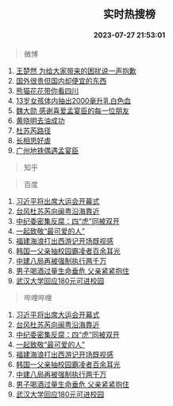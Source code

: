 <div align="center"><h2>实时热搜榜</h2><h4>2023-07-27 21:53:01</h4></div>

> 微博  

1. [王楚然 为给大家带来的困扰说一声抱歉](https://s.weibo.com/weibo?q=%E7%8E%8B%E6%A5%9A%E7%84%B6%20%E4%B8%BA%E7%BB%99%E5%A4%A7%E5%AE%B6%E5%B8%A6%E6%9D%A5%E7%9A%84%E5%9B%B0%E6%89%B0%E8%AF%B4%E4%B8%80%E5%A3%B0%E6%8A%B1%E6%AD%89&t=31&band_rank=1&Refer=top)<br />
2. [国外很贵但国内却便宜的东西](https://s.weibo.com/weibo?q=%23%E5%9B%BD%E5%A4%96%E5%BE%88%E8%B4%B5%E4%BD%86%E5%9B%BD%E5%86%85%E5%8D%B4%E4%BE%BF%E5%AE%9C%E7%9A%84%E4%B8%9C%E8%A5%BF%23&t=31&band_rank=2&Refer=top)<br />
3. [熊猫花花带你看四川](https://s.weibo.com/weibo?q=%23%E7%86%8A%E7%8C%AB%E8%8A%B1%E8%8A%B1%E5%B8%A6%E4%BD%A0%E7%9C%8B%E5%9B%9B%E5%B7%9D%23&t=31&band_rank=3&Refer=top)<br />
4. [13岁女孩体内抽出2000毫升乳白色血](https://s.weibo.com/weibo?q=%2313%E5%B2%81%E5%A5%B3%E5%AD%A9%E4%BD%93%E5%86%85%E6%8A%BD%E5%87%BA2000%E6%AF%AB%E5%8D%87%E4%B9%B3%E7%99%BD%E8%89%B2%E8%A1%80%23&t=31&band_rank=4&Refer=top)<br />
5. [魏大勋 感谢喜爱孟宴臣的每一位朋友](https://s.weibo.com/weibo?q=%E9%AD%8F%E5%A4%A7%E5%8B%8B%20%E6%84%9F%E8%B0%A2%E5%96%9C%E7%88%B1%E5%AD%9F%E5%AE%B4%E8%87%A3%E7%9A%84%E6%AF%8F%E4%B8%80%E4%BD%8D%E6%9C%8B%E5%8F%8B&t=31&band_rank=5&Refer=top)<br />
6. [黄晓明去油成功](https://s.weibo.com/weibo?q=%E9%BB%84%E6%99%93%E6%98%8E%E5%8E%BB%E6%B2%B9%E6%88%90%E5%8A%9F&t=31&band_rank=6&Refer=top)<br />
7. [杜苏芮路径](https://s.weibo.com/weibo?q=%E6%9D%9C%E8%8B%8F%E8%8A%AE%E8%B7%AF%E5%BE%84&t=31&band_rank=7&Refer=top)<br />
8. [长相思好虐](https://s.weibo.com/weibo?q=%E9%95%BF%E7%9B%B8%E6%80%9D%E5%A5%BD%E8%99%90&t=31&band_rank=8&Refer=top)<br />
9. [广州地铁偶遇孟宴臣](https://s.weibo.com/weibo?q=%23%E5%B9%BF%E5%B7%9E%E5%9C%B0%E9%93%81%E5%81%B6%E9%81%87%E5%AD%9F%E5%AE%B4%E8%87%A3%23&t=31&band_rank=9&Refer=top)<br />

> 知乎  


> 百度  

1. [习近平将出席大运会开幕式](https://www.baidu.com/s?wd=%E4%B9%A0%E8%BF%91%E5%B9%B3%E5%B0%86%E5%87%BA%E5%B8%AD%E5%A4%A7%E8%BF%90%E4%BC%9A%E5%BC%80%E5%B9%95%E5%BC%8F&sa=fyb_news&rsv_dl=fyb_news)<br />
2. [台风杜苏芮向闽粤沿海靠近](https://www.baidu.com/s?wd=%E5%8F%B0%E9%A3%8E%E6%9D%9C%E8%8B%8F%E8%8A%AE%E5%90%91%E9%97%BD%E7%B2%A4%E6%B2%BF%E6%B5%B7%E9%9D%A0%E8%BF%91&sa=fyb_news&rsv_dl=fyb_news)<br />
3. [中纪委密集反腐：四“虎”同被双开](https://www.baidu.com/s?wd=%E4%B8%AD%E7%BA%AA%E5%A7%94%E5%AF%86%E9%9B%86%E5%8F%8D%E8%85%90%EF%BC%9A%E5%9B%9B%E2%80%9C%E8%99%8E%E2%80%9D%E5%90%8C%E8%A2%AB%E5%8F%8C%E5%BC%80&sa=fyb_news&rsv_dl=fyb_news)<br />
4. [一起致敬“最可爱的人”](https://www.baidu.com/s?wd=%E4%B8%80%E8%B5%B7%E8%87%B4%E6%95%AC%E2%80%9C%E6%9C%80%E5%8F%AF%E7%88%B1%E7%9A%84%E4%BA%BA%E2%80%9D&sa=fyb_news&rsv_dl=fyb_news)<br />
5. [福建海浪打出西游记开场既视感](https://www.baidu.com/s?wd=%E7%A6%8F%E5%BB%BA%E6%B5%B7%E6%B5%AA%E6%89%93%E5%87%BA%E8%A5%BF%E6%B8%B8%E8%AE%B0%E5%BC%80%E5%9C%BA%E6%97%A2%E8%A7%86%E6%84%9F&sa=fyb_news&rsv_dl=fyb_news)<br />
6. [韩国一父亲抽校园霸凌者百余耳光](https://www.baidu.com/s?wd=%E9%9F%A9%E5%9B%BD%E4%B8%80%E7%88%B6%E4%BA%B2%E6%8A%BD%E6%A0%A1%E5%9B%AD%E9%9C%B8%E5%87%8C%E8%80%85%E7%99%BE%E4%BD%99%E8%80%B3%E5%85%89&sa=fyb_news&rsv_dl=fyb_news)<br />
7. [中建八局再被强制执行两千万](https://www.baidu.com/s?wd=%E4%B8%AD%E5%BB%BA%E5%85%AB%E5%B1%80%E5%86%8D%E8%A2%AB%E5%BC%BA%E5%88%B6%E6%89%A7%E8%A1%8C%E4%B8%A4%E5%8D%83%E4%B8%87&sa=fyb_news&rsv_dl=fyb_news)<br />
8. [男子喝酒过量生命垂危 父亲紧紧抱住](https://www.baidu.com/s?wd=%E7%94%B7%E5%AD%90%E5%96%9D%E9%85%92%E8%BF%87%E9%87%8F%E7%94%9F%E5%91%BD%E5%9E%82%E5%8D%B1+%E7%88%B6%E4%BA%B2%E7%B4%A7%E7%B4%A7%E6%8A%B1%E4%BD%8F&sa=fyb_news&rsv_dl=fyb_news)<br />
9. [武汉大学回应180元可进校园](https://www.baidu.com/s?wd=%E6%AD%A6%E6%B1%89%E5%A4%A7%E5%AD%A6%E5%9B%9E%E5%BA%94180%E5%85%83%E5%8F%AF%E8%BF%9B%E6%A0%A1%E5%9B%AD&sa=fyb_news&rsv_dl=fyb_news)<br />

> 哔哩哔哩  

1. [习近平将出席大运会开幕式](https://www.baidu.com/s?wd=%E4%B9%A0%E8%BF%91%E5%B9%B3%E5%B0%86%E5%87%BA%E5%B8%AD%E5%A4%A7%E8%BF%90%E4%BC%9A%E5%BC%80%E5%B9%95%E5%BC%8F&sa=fyb_news&rsv_dl=fyb_news)<br />
2. [台风杜苏芮向闽粤沿海靠近](https://www.baidu.com/s?wd=%E5%8F%B0%E9%A3%8E%E6%9D%9C%E8%8B%8F%E8%8A%AE%E5%90%91%E9%97%BD%E7%B2%A4%E6%B2%BF%E6%B5%B7%E9%9D%A0%E8%BF%91&sa=fyb_news&rsv_dl=fyb_news)<br />
3. [中纪委密集反腐：四“虎”同被双开](https://www.baidu.com/s?wd=%E4%B8%AD%E7%BA%AA%E5%A7%94%E5%AF%86%E9%9B%86%E5%8F%8D%E8%85%90%EF%BC%9A%E5%9B%9B%E2%80%9C%E8%99%8E%E2%80%9D%E5%90%8C%E8%A2%AB%E5%8F%8C%E5%BC%80&sa=fyb_news&rsv_dl=fyb_news)<br />
4. [一起致敬“最可爱的人”](https://www.baidu.com/s?wd=%E4%B8%80%E8%B5%B7%E8%87%B4%E6%95%AC%E2%80%9C%E6%9C%80%E5%8F%AF%E7%88%B1%E7%9A%84%E4%BA%BA%E2%80%9D&sa=fyb_news&rsv_dl=fyb_news)<br />
5. [福建海浪打出西游记开场既视感](https://www.baidu.com/s?wd=%E7%A6%8F%E5%BB%BA%E6%B5%B7%E6%B5%AA%E6%89%93%E5%87%BA%E8%A5%BF%E6%B8%B8%E8%AE%B0%E5%BC%80%E5%9C%BA%E6%97%A2%E8%A7%86%E6%84%9F&sa=fyb_news&rsv_dl=fyb_news)<br />
6. [韩国一父亲抽校园霸凌者百余耳光](https://www.baidu.com/s?wd=%E9%9F%A9%E5%9B%BD%E4%B8%80%E7%88%B6%E4%BA%B2%E6%8A%BD%E6%A0%A1%E5%9B%AD%E9%9C%B8%E5%87%8C%E8%80%85%E7%99%BE%E4%BD%99%E8%80%B3%E5%85%89&sa=fyb_news&rsv_dl=fyb_news)<br />
7. [中建八局再被强制执行两千万](https://www.baidu.com/s?wd=%E4%B8%AD%E5%BB%BA%E5%85%AB%E5%B1%80%E5%86%8D%E8%A2%AB%E5%BC%BA%E5%88%B6%E6%89%A7%E8%A1%8C%E4%B8%A4%E5%8D%83%E4%B8%87&sa=fyb_news&rsv_dl=fyb_news)<br />
8. [男子喝酒过量生命垂危 父亲紧紧抱住](https://www.baidu.com/s?wd=%E7%94%B7%E5%AD%90%E5%96%9D%E9%85%92%E8%BF%87%E9%87%8F%E7%94%9F%E5%91%BD%E5%9E%82%E5%8D%B1+%E7%88%B6%E4%BA%B2%E7%B4%A7%E7%B4%A7%E6%8A%B1%E4%BD%8F&sa=fyb_news&rsv_dl=fyb_news)<br />
9. [武汉大学回应180元可进校园](https://www.baidu.com/s?wd=%E6%AD%A6%E6%B1%89%E5%A4%A7%E5%AD%A6%E5%9B%9E%E5%BA%94180%E5%85%83%E5%8F%AF%E8%BF%9B%E6%A0%A1%E5%9B%AD&sa=fyb_news&rsv_dl=fyb_news)<br />
